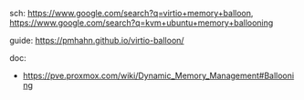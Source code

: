 sch: https://www.google.com/search?q=virtio+memory+balloon, https://www.google.com/search?q=kvm+ubuntu+memory+ballooning

guide: https://pmhahn.github.io/virtio-balloon/

doc:
- https://pve.proxmox.com/wiki/Dynamic_Memory_Management#Ballooning
